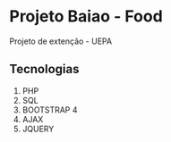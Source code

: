 # Projeto Baiao - Food

Projeto de extenção - UEPA


## Tecnologias

1. PHP
2. SQL
3. BOOTSTRAP 4
4. AJAX
5. JQUERY

